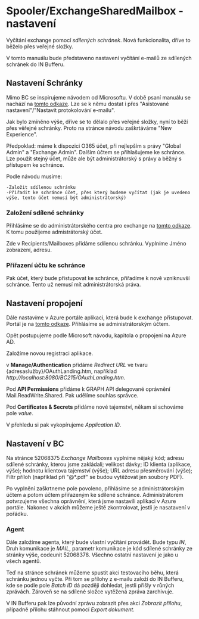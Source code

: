 # Spooler/ExchangeSharedMailbox - nastavení
Vyčítání exchange pomocí *sdílených schránek*. Nová funkcionalita, dříve to běželo přes veřejné složky.

V tomto manuálu bude představeno nastavení vyčítání e-mailů ze sdílených schránek do IN Bufferu.

## Nastavení Schránky
Mimo BC se inspirujeme návodem od Microsoftu. V době psaní manuálu se nachází na [tomto odkaze](https://learn.microsoft.com/en-us/dynamics365/business-central/marketing-set-up-email-logging?tabs=new-experience). Lze se k němu dostat i přes "Asistované nastavení"/"Nastavit protokolování e-mailu".

Jak bylo zmíněno výše, dříve se to dělalo přes veřejné složky, nyní to běží přes věřejné schránky. Proto na stránce návodu zaškrtáváme "New Experience".

Předpoklad: máme k dispozici O365 účet, při nejlepším s právy "Global Admin" a "Exchange Admin". Dalším účtem se přihlašujeme ke schránce. Lze použít stejný účet, může ale být administrátorský s právy a běžný s přístupem ke schránce.

Podle návodu musíme:
    
    -Založit sdílenou schránku
    -Přiřadit ke schránce účet, přes který budeme vyčítat (jak je uvedeno výše, tento účet nemusí být administrátorský)

### Založení sdílené schránky
Přihlásíme se do administrátorského centra pro exchange na [tomto odkaze](https://admin.exchange.microsoft.com/#). K tomu použijeme admistrátorský účet.

Zde v Recipients/Mailboxes přidáme sdílenou schránku. Vyplníme Jméno zobrazení, adresu.

### Přiřazení účtu ke schránce
Pak účet, který bude přistupovat ke schránce, přiřadíme k nově vzniknuvší schránce. Tento už nemusí mít administrátorská práva.

## Nastavení propojení
Dále nastavíme v Azure portále aplikaci, která bude k exchange přistupovat. Portál je na [tomto odkaze](https://portal.azure.com/). Přihlásíme se administrátorským účtem.

Opět postupujeme podle Microsoft návodu, kapitola o propojení na Azure AD.

Založíme novou registraci aplikace.

v **Manage/Authentication** přidáme *Redirect URL* ve tvaru {adresaslužby}/OAuthLanding.htm, například *http://localhost:8080/BC215/OAuthLanding.htm*.

Pod **API Permissions** přidáme k GRAPH API delegované oprávnění Mail.ReadWrite.Shared. Pak udělíme souhlas správce.

Pod **Certificates & Secrets** přidáme nové tajemství, někam si schováme pole *value*.

V přehledu si pak vykopírujeme *Application ID*.

## Nastavení v BC
Na stránce 52068375 *Exchange Mailboxes* vyplníme nějaký kód; adresu sdílené schránky, kterou jsme zakládali; velikost dávky; ID klienta (aplikace, výše); hodnotu klientova tajemství (výše); URL adresu přesměrování (výše); Filtr příloh (například při "@*.pdf" se budou vytěžovat jen soubory PDF).

Po vyplnění zaškrtneme pole povoleno, přihlásíme se administrátorským účtem a potom účtem přiřazeným ke sdílené schránce. Administrátorem potvrzujeme všechna oprávnění, která jsme nastavili aplikaci v Azure portále. Nakonec v akcích můžeme ještě zkontrolovat, jestli je nasatavení v pořádku.

### Agent
Dále založíme agenta, který bude vlastní vyčítání provádět. Bude typu *IN*, Druh komunikace je *MAIL*, parametr komunikace je kód sdílené schránky ze stránky výše, codeunit 52068378. Všechno ostatní nastavení je jako u všech agentů.

Teď na stránce schránek můžeme spustit akci testovacího běhu, která schránku jednou vyčte. Při tom se přílohy z e-mailu založí do IN Bufferu, kde se podle pole *Batch ID* dá později dohledat, jestli přišly v růných zprávách. Zároveň se na sdílené složce vytěžená zpráva zarchivuje.

V IN Bufferu pak lze původní zprávu zobrazit přes akci *Zobrazit přílohu*, případně přílohu stáhnout pomocí *Export dokument*.